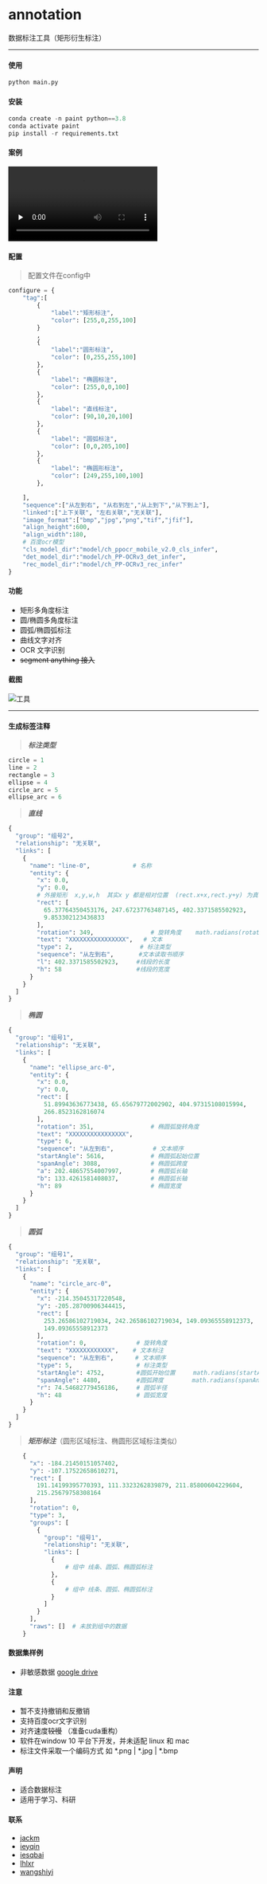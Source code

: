 # annotation
数据标注工具（矩形衍生标注）

---
#### 使用
```python
python main.py
```
#### 安装
```python
conda create -n paint python==3.8
conda activate paint
pip install -r requirements.txt
```

#### 案例
<video id="video" controls="" preload="none">
    <source id="mp4" src="./demo/demo.mp4" type="video/mp4">
</video>


#### 配置
> 配置文件在config中
```python
configure = {
    "tag":[
        {
            "label":"矩形标注",
            "color": [255,0,255,100]
        }
        ,
        {
            "label":"圆形标注",
            "color": [0,255,255,100]
        },
        {
            "label": "椭圆标注",
            "color": [255,0,0,100]
        },
        {
            "label": "直线标注",
            "color": [90,10,20,100]
        },
        {
            "label": "圆弧标注",
            "color": [0,0,205,100]
        },
        {
            "label": "椭圆形标注",
            "color": [249,255,100,100]
        },

    ],
    "sequence":["从左到右", "从右到左","从上到下","从下到上"],
    "linked":["上下关联", "左右关联","无关联"],
    "image_format":["bmp","jpg","png","tif","jfif"],
    "align_height":600, 
    "align_width":180,
    # 百度ocr模型
    "cls_model_dir":"model/ch_ppocr_mobile_v2.0_cls_infer",
    "det_model_dir":"model/ch_PP-OCRv3_det_infer",
    "rec_model_dir":"model/ch_PP-OCRv3_rec_infer"  
}
```

#### 功能
* 矩形多角度标注
* 圆/椭圆多角度标注
* 圆弧/椭圆弧标注
* 曲线文字对齐
* OCR 文字识别
* ~~segment anything 接入~~


#### 截图
![工具](demo/ann_demo.png)


----

#### 生成标签注释

> ***标注类型***
```python
circle = 1
line = 2
rectangle = 3
ellipse = 4
circle_arc = 5
ellipse_arc = 6
```
> ***直线***
```python
{
  "group": "组号2",
  "relationship": "无关联",
  "links": [
    {
      "name": "line-0",            # 名称
      "entity": {
        "x": 0.0,
        "y": 0.0,
        # 外接矩形  x,y,w,h  其实x y 都是相对位置  (rect.x+x,rect.y+y) 为真实坐标
        "rect": [
          65.37764350453176, 247.67237763487145, 402.3371585502923,
          9.853302123436833
        ],                              
        "rotation": 349,                # 旋转角度    math.radians(rotation) 转成弧度
        "text": "XXXXXXXXXXXXXXXX",   # 文本
        "type": 2,                   # 标注类型
        "sequence": "从左到右",       #文本读取书顺序
        "l": 402.3371585502923,     #线段的长度
        "h": 58                     #线段的宽度
      }
    }
  ]
}
```
> ***椭圆***
```python
{
  "group": "组号1",
  "relationship": "无关联",
  "links": [
    {
      "name": "ellipse_arc-0",
      "entity": {
        "x": 0.0,
        "y": 0.0,
        "rect": [
          51.89943636773438, 65.65679772002902, 404.97315108015994,
          266.8523162816074
        ],
        "rotation": 351,                # 椭圆弧旋转角度
        "text": "XXXXXXXXXXXXXXXX",
        "type": 6,
        "sequence": "从左到右",           # 文本顺序
        "startAngle": 5616,             # 椭圆弧起始位置
        "spanAngle": 3088,              # 椭圆弧跨度
        "a": 202.48657554007997,        # 椭圆弧长轴
        "b": 133.4261581408037,         # 椭圆弧长轴 
        "h": 89                         # 椭圆宽度
      }
    }
  ]
}
```
> ***圆弧***
```python
{
  "group": "组号1",
  "relationship": "无关联",
  "links": [
    {
      "name": "circle_arc-0",
      "entity": {
        "x": -214.35045317220548,
        "y": -205.28700906344415,
        "rect": [
          253.26586102719034, 242.26586102719034, 149.09365558912373,
          149.09365558912373
        ],
        "rotation": 0,              # 旋转角度
        "text": "XXXXXXXXXXXX",    # 文本标注
        "sequence": "从左到右",      # 文本顺序
        "type": 5,                  # 标注类型
        "startAngle": 4752,         #圆弧开始位置     math.radians(startAngle/16) 转换成 弧度
        "spanAngle": 4480,          #圆弧跨度        math.radians(spanAngle/16) 转换成 弧度
        "r": 74.54682779456186,     # 圆弧半径
        "h": 48                     # 圆弧宽度
      }
    }
  ]
}
```
> ***矩形标注***（圆形区域标注、椭圆形区域标注类似）
```python
    {
      "x": -184.21450151057402,
      "y": -107.17522658610271,
      "rect": [
        191.14199395770393, 111.3323262839879, 211.85800604229604,
        215.25679758308164
      ],
      "rotation": 0,
      "type": 3,
      "groups": [
        {
          "group": "组号1",
          "relationship": "无关联",
          "links": [
            {
                # 组中 线条、圆弧、椭圆弧标注
            },
            {
                # 组中 线条、圆弧、椭圆弧标注
            }
          ]
        }
      ],
      "raws": []  # 未放到组中的数据
    }
```
#### 数据集样例
* 非敏感数据
[google drive](https://drive.google.com/drive/folders/1ILgx2YovAHAsmCs-H-S_G2CsIaVgMjT3?usp=sharing)




#### 注意
* 暂不支持撤销和反撤销
* 支持百度ocr文字识别
* 对齐速度~~较慢~~ （准备cuda重构）
* 软件在window 10 平台下开发，并未适配 linux 和 mac
* 标注文件采取一个编码方式 如  *.png | *.jpg | *.bmp
#### 声明
* 适合数据标注
* 适用于学习、科研
#### 联系
* [jackm](jackmca@163.com)
* [ieyqin](ieyqin@gs.zzu.edu.cn)
* [iesqbai](iesqbai@gs.zzu.edu.cn)
* [lhlxr](lhlxr@gs.zzu.edu.cn)
* [wangshiyi](wangshiyi@gs.zzu.edu.cn)


